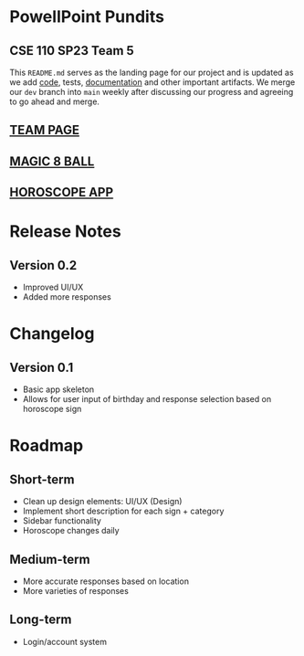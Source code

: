 # PowellPoint Pundits
## CSE 110 SP23 Team 5

This `README.md` serves as the landing page for our project and is updated as we add [code](https://github.com/cse110-sp23-group5/cse110-sp23-group5/tree/main/source), tests, [documentation](https://github.com/cse110-sp23-group5/cse110-sp23-group5/tree/main/admin) and other important artifacts.
We merge our `dev` branch into `main` weekly after discussing our progress and agreeing to go ahead and merge.

## [TEAM PAGE](admin/team.md)

## [MAGIC 8 BALL](https://cse110-sp23-group5.github.io/cse110-sp23-group5/source/magic8ball/magic8ball.html)

## [HOROSCOPE APP](https://cse110-sp23-group5.github.io/cse110-sp23-group5/source/horoscope/horoscope.html)

[//]: # (Version format: MAJOR.MINOR.PATCH)

# Release Notes
## Version 0.2
- Improved UI/UX
- Added more responses

# Changelog
[//]: # (Previous release notes here)
## Version 0.1
- Basic app skeleton
- Allows for user input of birthday and response selection based on horoscope sign

# Roadmap
## Short-term
- Clean up design elements: UI/UX (Design)
- Implement short description for each sign + category
- Sidebar functionality
- Horoscope changes daily

## Medium-term
- More accurate responses based on location
- More varieties of responses

## Long-term
- Login/account system

